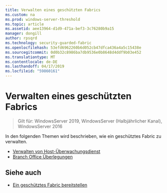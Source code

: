 ```yaml
---
title: Verwalten eines geschützten Fabrics
ms.custom: na
ms.prod: windows-server-threshold
ms.topic: article
ms.assetid: aee13964-d1d9-471a-bef3-3c76280b9a15
manager: dongill
author: rpsqrd
ms.technology: security-guarded-fabric
ms.openlocfilehash: 53efd6962260b6d052cb47dfca436a4a5c15438e
ms.sourcegitcommit: 0d0b32c8986ba7db9536e0b8648d4ddf9b03e452
ms.translationtype: MT
ms.contentlocale: de-DE
ms.lasthandoff: 04/17/2019
ms.locfileid: "59860161"
---
```

# <a name="managing-a-guarded-fabric"></a>Verwalten eines geschützten Fabrics

> Gilt für: WindowsServer 2019, WindowsServer (Halbjährlicher Kanal), WindowsServer 2016

In den folgenden Themen wird beschrieben, wie ein geschütztes Fabric zu verwalten.

- [Verwalten von Host-Überwachungsdienst](guarded-fabric-manage-hgs.md)
- [Branch Office Überlegungen](guarded-fabric-manage-branch-office.md)

## <a name="see-also"></a>Siehe auch

- [Ein geschütztes Fabric bereitstellen](guarded-fabric-deploying-hgs-overview.md)